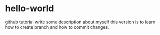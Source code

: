 # hello-world
github tutorial
write some description about myself
this version is to learn how to create branch and how to commit changes.
